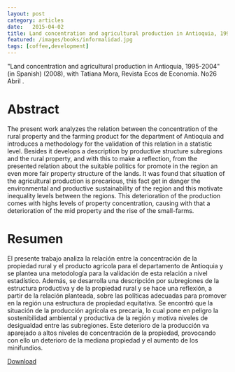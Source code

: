 ```yaml
---
layout: post
category: articles
date:   2015-04-02
title: Land concentration and agricultural production in Antioquia, 1995-2004 (in Spanish) (2008), with Tatiana Mora, Revista Ecos de Economía. No 26 Abril .  
featured: /images/books/informalidad.jpg
tags: [coffee,development]
---
```

"Land concentration and agricultural production in Antioquia, 1995-2004" (in Spanish) (2008), with Tatiana Mora, Revista Ecos de Economía. No26 Abril . 

Abstract
====
The present work analyzes the relation between the concentration of the rural property and the farming product for the department of Antioquia and introduces a methodology for the validation of this relation in a statistic level. Besides it develops a description by productive structure subregions and the rural property, and with this to make a reflection, from the presented relation about the suitable politics for promote in the region an even more fair property structure of the lands. It was found that situation of the agricultural production is precarious, this fact get in danger the environmental and productive sustainability of the region and this motivate inequality levels between the regions. This deterioration of the production comes with highs levels of property concentration, causing with that a deterioration of the mid property and the rise of the small-farms.


Resumen
====

El presente trabajo analiza la relación entre la concentración de la propiedad rural y el producto agrícola para el departamento de Antioquia y se plantea una metodología para la validación de esta relación a nivel estadístico. Además, se desarrolla una descripción por subregiones de la estructura productiva y de la propiedad rural y se hace una reflexión, a partir de la relación planteada, sobre las políticas adecuadas para promover en la región una estructura de propiedad equitativa. Se encontró que la situación de la producción agrícola es precaria, lo cual pone en peligro la sostenibilidad ambiental y productiva de la región y motiva niveles de desigualdad entre las subregiones. Este deterioro de la producción va aparejado a altos niveles de concentración de la propiedad, provocando con ello un deterioro de la mediana propiedad y el aumento de los minifundios. 

[Download](http://publicaciones.eafit.edu.co/index.php/ecos-economia/article/view/714/636)

